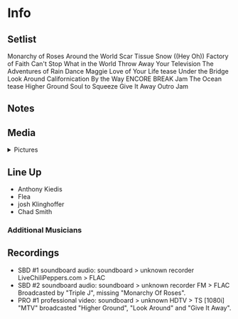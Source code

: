 # Info

## Setlist

Monarchy of Roses
Around the World
Scar Tissue
Snow ((Hey Oh))
Factory of Faith
Can't Stop
What in the World
Throw Away Your Television
The Adventures of Rain Dance Maggie
Love of Your Life tease
Under the Bridge
Look Around
Californication
By the Way
ENCORE BREAK
Jam
The Ocean tease
Higher Ground
Soul to Squeeze
Give It Away
Outro Jam

## Notes

## Media 

<details>
  <summary>Pictures</summary>
  <!--<img alt="Setlist" title="Setlist" src="_.jpg" height="200" />-->
</details>

## Line Up

* Anthony Kiedis
* Flea
* josh Klinghoffer
* Chad Smith

### Additional Musicians

## Recordings

* SBD #1 soundboard audio: soundboard > unknown recorder LiveChiliPeppers.com > FLAC
* SBD #2 soundboard audio: soundboard > unknown recorder FM > FLAC Broadcasted by "Triple J", missing "Monarchy Of Roses".
* PRO #1 professional video: soundboard > unknown HDTV > TS [1080i] "MTV" broadcasted "Higher Ground", "Look Around" and "Give It Away".